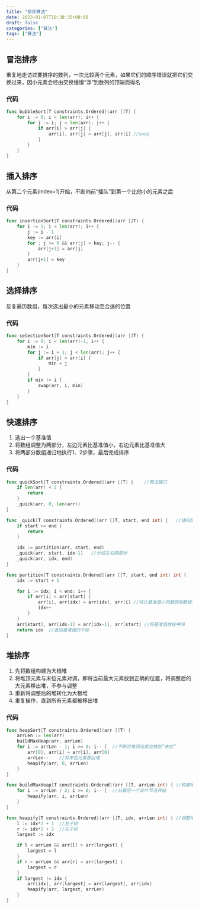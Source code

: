 ```yaml
---
title: "排序算法"
date: 2023-01-07T10:38:35+08:00
draft: false
categories: ["算法"]
tags: ["算法"]
---
```


## 冒泡排序

重复地走访过要排序的数列，一次比较两个元素，如果它们的顺序错误就把它们交换过来，因小元素会经由交换慢慢“浮”到数列的顶端而得名

### 代码

```go
func bubbleSort[T constraints.Ordered](arr []T) {
	for i := 0; i < len(arr); i++ {
		for j := i; j < len(arr); j++ {
			if arr[i] > arr[j] {
				arr[i], arr[j] = arr[j], arr[i] //swap
			}
		}
	}
}
```

## 插入排序

从第二个元素(index=1)开始，不断向前“插队”到第一个比他小的元素之后

### 代码

```go
func insertionSort[T constraints.Ordered](arr []T) {
	for i := 1; i < len(arr); i++ {
		j := i - 1
		key := arr[i]
		for ; j >= 0 && arr[j] > key; j-- {
			arr[j+1] = arr[j]
		}
		arr[j+1] = key
	}
}
```

## 选择排序

反复遍历数组，每次选出最小的元素移动至合适的位置

### 代码

```go
func selectionSort[T constraints.Ordered](arr []T) {
	for i := 0; i < len(arr)-1; i++ {
		min := i
		for j := i + 1; j < len(arr); j++ {
			if arr[j] < arr[i] {
				min = j
			}
		}
		if min != i {
			swap(arr, i, min)
		}
	}
}
```

## 快速排序

1. 选出一个基准值
2. 将数组调整为两部分，左边元素比基准值小，右边元素比基准值大
3. 将两部分数组递归地执行1、2步骤，最后完成排序

### 代码

```go
func quickSort[T constraints.Ordered](arr []T) {    //算法接口
	if len(arr) < 2 {
		return
	}
	_quick(arr, 0, len(arr))
}

func _quick[T constraints.Ordered](arr []T, start, end int) {   //递归段
	if start >= end {
		return
	}

	idx := partition(arr, start, end)
	_quick(arr, start, idx-1)   //分成左右两部分
	_quick(arr, idx, end)
}

func partition[T constraints.Ordered](arr []T, start, end int) int {    //排序段，以段落的第一个元素arr[start]为基准
	idx := start + 1

	for i := idx; i < end; i++ {
		if arr[i] < arr[start] {
			arr[i], arr[idx] = arr[idx], arr[i] //将比基准值小的数放到数组左边
			idx++
		}
	}
    arr[start], arr[idx-1] = arr[idx-1], arr[start] //将基准值放在中间
	return idx  //返回基准值的下标
}
```

## 堆排序

1. 先将数组构建为大根堆
2. 将堆顶元素与末位元素对调，即将当前最大元素放到正确的位置，将调整后的大元素移出堆，不参与调整
3. 重新将调整后的堆转化为大根堆
4. 重复操作，直到所有元素都被移出堆

### 代码

```go
func heapSort[T constraints.Ordered](arr []T) {
	arrLen := len(arr)
	buildMaxHeap(arr, arrLen)
	for i := arrLen - 1; i >= 0; i-- {  //不断将堆顶元素交换到“末位”
        arr[0], arr[i] = arr[i], arr[0]
		arrLen--    //将末位元素移出堆
		heapify(arr, 0, arrLen)
	}
}

func buildMaxHeap[T constraints.Ordered](arr []T, arrLen int) { //构建堆
	for i := arrLen / 2; i >= 0; i-- {  //从最后一个非叶节点开始
		heapify(arr, i, arrLen)
	}
}

func heapify[T constraints.Ordered](arr []T, idx, arrLen int) { //调整堆
	l := idx*2 + 1  //左子树
	r := idx*2 + 2  //右子树
	largest := idx

	if l < arrLen && arr[l] > arr[largest] {
		largest = l
	}
	if r < arrLen && arr[r] > arr[largest] {
		largest = r
	}
	if largest != idx {
        arr[idx], arr[largest] = arr[largest], arr[idx]
		heapify(arr, largest, arrLen)
	}
}
```
